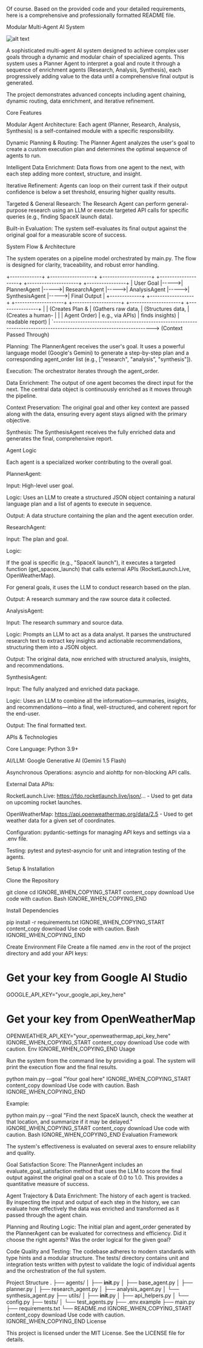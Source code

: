 Of course. Based on the provided code and your detailed requirements, here is a comprehensive and professionally formatted README file.

Modular Multi-Agent AI System

![alt text](https://img.shields.io/badge/License-MIT-yellow.svg)

A sophisticated multi-agent AI system designed to achieve complex user goals through a dynamic and modular chain of specialized agents. This system uses a Planner Agent to interpret a goal and route it through a sequence of enrichment agents (Research, Analysis, Synthesis), each progressively adding value to the data until a comprehensive final output is generated.

The project demonstrates advanced concepts including agent chaining, dynamic routing, data enrichment, and iterative refinement.

Core Features

Modular Agent Architecture: Each agent (Planner, Research, Analysis, Synthesis) is a self-contained module with a specific responsibility.

Dynamic Planning & Routing: The Planner Agent analyzes the user's goal to create a custom execution plan and determines the optimal sequence of agents to run.

Intelligent Data Enrichment: Data flows from one agent to the next, with each step adding more context, structure, and insight.

Iterative Refinement: Agents can loop on their current task if their output confidence is below a set threshold, ensuring higher quality results.

Targeted & General Research: The Research Agent can perform general-purpose research using an LLM or execute targeted API calls for specific queries (e.g., finding SpaceX launch data).

Built-in Evaluation: The system self-evaluates its final output against the original goal for a measurable score of success.

System Flow & Architecture

The system operates on a pipeline model orchestrated by main.py. The flow is designed for clarity, traceability, and robust error handling.

+-------------+      +------------------+      +--------------------+      +--------------------+      +---------------------+      +----------------+
| User Goal   |----->|   PlannerAgent   |----->|   ResearchAgent    |----->|   AnalysisAgent    |----->|   SynthesisAgent    |----->|  Final Output  |
+-------------+      +------------------+      +--------------------+      +--------------------+      +---------------------+      +----------------+
      |                      | (Creates Plan &     | (Gathers raw data,     | (Structures data,    | (Creates a human-    |
      |                      |  Agent Order)      |  e.g., via APIs)       |  finds insights)     |  readable report)    |
      `-----------------------------------------------------------------------------------------------------------------------> (Context Passed Through)


Planning: The PlannerAgent receives the user's goal. It uses a powerful language model (Google's Gemini) to generate a step-by-step plan and a corresponding agent_order list (e.g., ["research", "analysis", "synthesis"]).

Execution: The orchestrator iterates through the agent_order.

Data Enrichment: The output of one agent becomes the direct input for the next. The central data object is continuously enriched as it moves through the pipeline.

Context Preservation: The original goal and other key context are passed along with the data, ensuring every agent stays aligned with the primary objective.

Synthesis: The SynthesisAgent receives the fully enriched data and generates the final, comprehensive report.

Agent Logic

Each agent is a specialized worker contributing to the overall goal.

PlannerAgent:

Input: High-level user goal.

Logic: Uses an LLM to create a structured JSON object containing a natural language plan and a list of agents to execute in sequence.

Output: A data structure containing the plan and the agent execution order.

ResearchAgent:

Input: The plan and goal.

Logic:

If the goal is specific (e.g., "SpaceX launch"), it executes a targeted function (get_spacex_launch) that calls external APIs (RocketLaunch.Live, OpenWeatherMap).

For general goals, it uses the LLM to conduct research based on the plan.

Output: A research summary and the raw source data it collected.

AnalysisAgent:

Input: The research summary and source data.

Logic: Prompts an LLM to act as a data analyst. It parses the unstructured research text to extract key insights and actionable recommendations, structuring them into a JSON object.

Output: The original data, now enriched with structured analysis, insights, and recommendations.

SynthesisAgent:

Input: The fully analyzed and enriched data package.

Logic: Uses an LLM to combine all the information—summaries, insights, and recommendations—into a final, well-structured, and coherent report for the end-user.

Output: The final formatted text.

APIs & Technologies

Core Language: Python 3.9+

AI/LLM: Google Generative AI (Gemini 1.5 Flash)

Asynchronous Operations: asyncio and aiohttp for non-blocking API calls.

External Data APIs:

RocketLaunch.Live: https://fdo.rocketlaunch.live/json/... - Used to get data on upcoming rocket launches.

OpenWeatherMap: https://api.openweathermap.org/data/2.5 - Used to get weather data for a given set of coordinates.

Configuration: pydantic-settings for managing API keys and settings via a .env file.

Testing: pytest and pytest-asyncio for unit and integration testing of the agents.

Setup & Installation

Clone the Repository

git clone <your-repo-url>
cd <your-repo-directory>
IGNORE_WHEN_COPYING_START
content_copy
download
Use code with caution.
Bash
IGNORE_WHEN_COPYING_END

Install Dependencies

pip install -r requirements.txt
IGNORE_WHEN_COPYING_START
content_copy
download
Use code with caution.
Bash
IGNORE_WHEN_COPYING_END

Create Environment File
Create a file named .env in the root of the project directory and add your API keys:

# Get your key from Google AI Studio
GOOGLE_API_KEY="your_google_api_key_here"

# Get your key from OpenWeatherMap
OPENWEATHER_API_KEY="your_openweathermap_api_key_here"
IGNORE_WHEN_COPYING_START
content_copy
download
Use code with caution.
Env
IGNORE_WHEN_COPYING_END
Usage

Run the system from the command line by providing a goal. The system will print the execution flow and the final results.

python main.py --goal "Your goal here"
IGNORE_WHEN_COPYING_START
content_copy
download
Use code with caution.
Bash
IGNORE_WHEN_COPYING_END

Example:

python main.py --goal "Find the next SpaceX launch, check the weather at that location, and summarize if it may be delayed."
IGNORE_WHEN_COPYING_START
content_copy
download
Use code with caution.
Bash
IGNORE_WHEN_COPYING_END
Evaluation Framework

The system's effectiveness is evaluated on several axes to ensure reliability and quality.

Goal Satisfaction Score: The PlannerAgent includes an evaluate_goal_satisfaction method that uses the LLM to score the final output against the original goal on a scale of 0.0 to 1.0. This provides a quantitative measure of success.

Agent Trajectory & Data Enrichment: The history of each agent is tracked. By inspecting the input and output of each step in the history, we can evaluate how effectively the data was enriched and transformed as it passed through the agent chain.

Planning and Routing Logic: The initial plan and agent_order generated by the PlannerAgent can be evaluated for correctness and efficiency. Did it choose the right agents? Was the order logical for the given goal?

Code Quality and Testing: The codebase adheres to modern standards with type hints and a modular structure. The tests/ directory contains unit and integration tests written with pytest to validate the logic of individual agents and the orchestration of the full system.

Project Structure
.
├── agents/
│   ├── __init__.py
│   ├── base_agent.py
│   ├── planner.py
│   ├── research_agent.py
│   ├── analysis_agent.py
│   └── synthesis_agent.py
├── utils/
│   ├── __init__.py
│   ├── api_helpers.py
│   └── config.py
├── tests/
│   └── test_agents.py
├── .env.example
├── main.py
├── requirements.txt
└── README.md
IGNORE_WHEN_COPYING_START
content_copy
download
Use code with caution.
IGNORE_WHEN_COPYING_END
License

This project is licensed under the MIT License. See the LICENSE file for details.